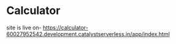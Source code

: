 # Calculator

site is live on-
 https://calculator-60027952542.development.catalystserverless.in/app/index.html
